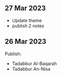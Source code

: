 ## 27 Mar 2023

- Update theme
- publish 2 notes

## 26 Mar 2023

Publish:

- Tadabbur Al-Baqarah
- Tadabbur An-Nisa 
